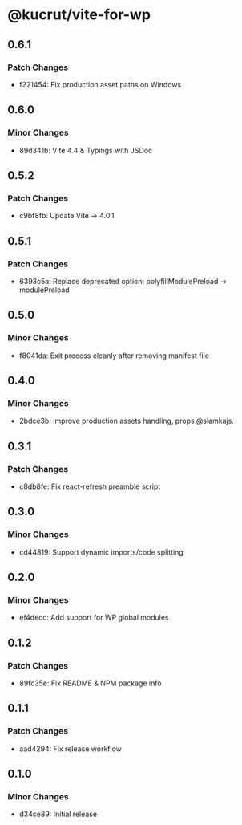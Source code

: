 # @kucrut/vite-for-wp

## 0.6.1

### Patch Changes

-   f221454: Fix production asset paths on Windows

## 0.6.0

### Minor Changes

-   89d341b: Vite 4.4 & Typings with JSDoc

## 0.5.2

### Patch Changes

-   c9bf8fb: Update Vite -> 4.0.1

## 0.5.1

### Patch Changes

-   6393c5a: Replace deprecated option: polyfillModulePreload -> modulePreload

## 0.5.0

### Minor Changes

-   f8041da: Exit process cleanly after removing manifest file

## 0.4.0

### Minor Changes

-   2bdce3b: Improve production assets handling, props @slamkajs.

## 0.3.1

### Patch Changes

-   c8db8fe: Fix react-refresh preamble script

## 0.3.0

### Minor Changes

-   cd44819: Support dynamic imports/code splitting

## 0.2.0

### Minor Changes

-   ef4decc: Add support for WP global modules

## 0.1.2

### Patch Changes

-   89fc35e: Fix README & NPM package info

## 0.1.1

### Patch Changes

-   aad4294: Fix release workflow

## 0.1.0

### Minor Changes

-   d34ce89: Initial release
